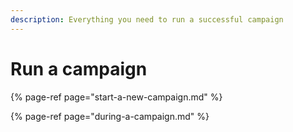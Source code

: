 ```yaml
---
description: Everything you need to run a successful campaign
---
```


# Run a campaign

{% page-ref page="start-a-new-campaign.md" %}

{% page-ref page="during-a-campaign.md" %}




